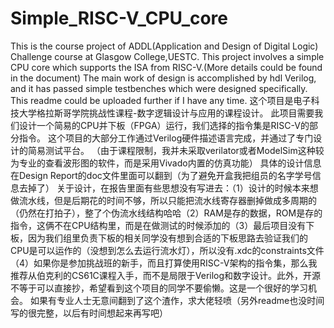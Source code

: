 # Simple_RISC-V_CPU_core
This is the course project of ADDL(Application and Design of Digital Logic) Challenge course at Glasgow College,UESTC. 
This project involves a simple CPU core which supports the ISA from RISC-V.(More details could be found in the document)
The main work of design is accomplished by hdl Verilog, and it has passed simple testbenches which were designed specifically.
This readme could be uploaded further if I have any time.
这个项目是电子科技大学格拉斯哥学院挑战性课程-数字逻辑设计与应用的课程设计。
此项目需要我们设计一个简易的CPU并下板（FPGA）运行，我们选择的指令集是RISC-V的部分指令。
这个项目的大部分工作通过Verilog硬件描述语言完成，并通过了专门设计的简易测试平台。
（由于课程限制，我并未采取verilator或者ModelSim这种较为专业的查看波形图的软件，而是采用Vivado内置的仿真功能）
具体的设计信息在Design Report的doc文件里面可以翻到（为了避免开盒我把组员的名字学号信息去掉了）
关于设计，在报告里面有些思想没有写进去：（1）设计的时候本来想做流水线，但是后期花的时间不够，所以只能把流水线寄存器删掉做成多周期的（仍然在打拍子），整了个伪流水线结构哈哈（2）RAM是存的数据，ROM是存的指令，这俩不在CPU结构里，而是在做测试的时候添加的（3）最后项目没有下板，因为我们组里负责下板的相关同学没有想到合适的下板思路去验证我们的CPU是可以运作的（没想到怎么去运行流水灯），所以没有.xdc的constraints文件
（4）如果你是参加挑战班的新手，而且打算使用RISC-V架构的指令集，那么我推荐从伯克利的CS61C课程入手，而不是局限于Verilog和数字设计。此外，开源不等于可以直接抄，希望看到这个项目的同学不要偷懒。这是一个很好的学习机会。 
如果有专业人士无意间翻到了这个渣作，求大佬轻喷（另外readme也没时间写的很完整，以后有时间想起来再写吧）
